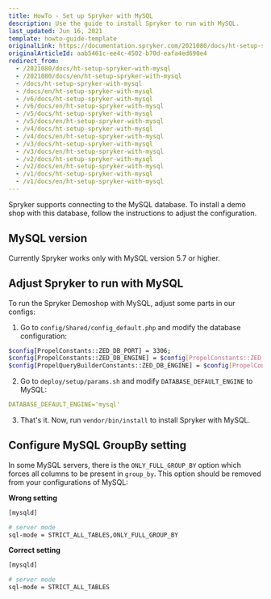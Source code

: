 ```yaml
---
title: HowTo - Set up Spryker with MySQL
description: Use the guide to install Spryker to run with MySQL.
last_updated: Jun 16, 2021
template: howto-guide-template
originalLink: https://documentation.spryker.com/2021080/docs/ht-setup-spryker-with-mysql
originalArticleId: aab5461c-ee4c-4502-b70d-eafa4ed690e4
redirect_from:
  - /2021080/docs/ht-setup-spryker-with-mysql
  - /2021080/docs/en/ht-setup-spryker-with-mysql
  - /docs/ht-setup-spryker-with-mysql
  - /docs/en/ht-setup-spryker-with-mysql
  - /v6/docs/ht-setup-spryker-with-mysql
  - /v6/docs/en/ht-setup-spryker-with-mysql
  - /v5/docs/ht-setup-spryker-with-mysql
  - /v5/docs/en/ht-setup-spryker-with-mysql
  - /v4/docs/ht-setup-spryker-with-mysql
  - /v4/docs/en/ht-setup-spryker-with-mysql
  - /v3/docs/ht-setup-spryker-with-mysql
  - /v3/docs/en/ht-setup-spryker-with-mysql
  - /v2/docs/ht-setup-spryker-with-mysql
  - /v2/docs/en/ht-setup-spryker-with-mysql
  - /v1/docs/ht-setup-spryker-with-mysql
  - /v1/docs/en/ht-setup-spryker-with-mysql
---
```


Spryker supports connecting to the MySQL database. To install a demo shop with this database, follow the instructions to adjust the configuration.

## MySQL version

Currently Spryker works only with MySQL version 5.7 or higher.

## Adjust Spryker to run with MySQL

To run the Spryker Demoshop with MySQL, adjust some parts in our configs:

1. Go to `config/Shared/config_default.php` and modify the database configuration:

```bash
$config[PropelConstants::ZED_DB_PORT] = 3306;
$config[PropelConstants::ZED_DB_ENGINE] = $config[PropelConstants::ZED_DB_ENGINE_MYSQL];
$config[PropelQueryBuilderConstants::ZED_DB_ENGINE] = $config[PropelConstants::ZED_DB_ENGINE_MYSQL];
```

2. Go to `deploy/setup/params.sh` and modify `DATABASE_DEFAULT_ENGINE` to MySQL:

```yaml
DATABASE_DEFAULT_ENGINE='mysql'
```

3. That's it. Now, run `vendor/bin/install` to install Spryker with MySQL.

## Configure MySQL GroupBy setting

In some MySQL servers, there is the `ONLY_FULL_GROUP_BY` option which forces all columns to be present in `group_by`. This option should be removed from your configurations of MySQL:

**Wrong setting**

```bash
[mysqld]

# server mode
sql-mode = STRICT_ALL_TABLES,ONLY_FULL_GROUP_BY
```

**Correct setting**

```bash
[mysqld]

# server mode
sql-mode = STRICT_ALL_TABLES
```
